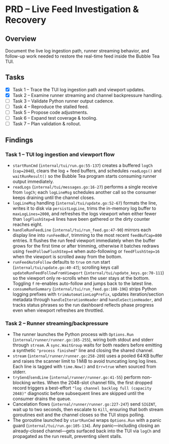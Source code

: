 # PRD – Live Feed Investigation & Recovery

## Overview
Document the live log ingestion path, runner streaming behavior, and follow-up work needed to restore the real-time feed inside the Bubble Tea TUI.

## Tasks

- [x] Task 1 – Trace the TUI log ingestion path and viewport updates.
- [x] Task 2 – Examine runner streaming and channel backpressure handling.
- [ ] Task 3 – Validate Python runner output cadence.
- [ ] Task 4 – Reproduce the stalled feed.
- [ ] Task 5 – Propose code adjustments.
- [ ] Task 6 – Expand test coverage & tooling.
- [ ] Task 7 – Plan validation & rollout.

## Findings

### Task 1 – TUI log ingestion and viewport flow
- `startRunCmd` (`internal/tui/run.go:55-137`) creates a buffered `logCh` (`cap=2048`), clears the log + feed buffers, and schedules `readLogs()` and `waitRunResult()` so the Bubble Tea program starts consuming runner output immediately.
- `readLogs` (`internal/tui/messages.go:16-27`) performs a single receive from `logCh`; each `logLineMsg` schedules another call so the consumer keeps draining until the channel closes.
- `logLineMsg` handling (`internal/tui/update.go:52-67`) formats the line, writes it to disk via `persistLogLine`, trims the in-memory log buffer to `maxLogLines=2000`, and refreshes the logs viewport when either fewer than `logFlushStep=8` lines have been gathered or the dirty counter reaches eight.
- `handleRunFeedLine` (`internal/tui/run_feed.go:47-90`) mirrors each display line into `runFeedBuf`, trimming to the most recent `feedBufCap=800` entries. It flushes the run feed viewport immediately when the buffer grows for the first time or after trimming, otherwise it batches redraws using `feedFollowFlushStep=4` when auto-following or `feedFlushStep=16` when the viewport is scrolled away from the bottom.
- `runFeedAutoFollow` defaults to `true` on run start (`internal/tui/update.go:40-47`); scrolling keys call `updateRunFeedFollowFromViewport` (`internal/tui/update_keys.go:70-111`) so the viewport only re-scrolls when the user stays at the bottom. Toggling `f` re-enables auto-follow and jumps back to the latest line.
- `consumeRunSummary` (`internal/tui/run_feed.go:108-196`) strips Python logging prefixes with `trimAutomationLogPrefix`, updates iteration/section metadata through `handleIterationHeader` and `handleSectionHeader`, and tracks status phrases so the run dashboard reflects phase progress even when viewport refreshes are throttled.

### Task 2 – Runner streaming/backpressure
- The runner launches the Python process with `Options.Run` (`internal/runner/runner.go:165-255`), wiring both stdout and stderr through `stream`. A `sync.WaitGroup` waits for both readers before emitting a synthetic `"process finished"` line and closing the shared channel.
- `stream` (`internal/runner/runner.go:258-289`) uses a pooled 64 KB buffer and raises the scanner limit to 1 MiB to avoid truncating long log lines. Each line is tagged with `time.Now()` and `Err=true` when sourced from stderr.
- `trySend`/`sendLine` (`internal/runner/runner.go:41-55`) perform non-blocking writes. When the 2048-slot channel fills, the first dropped record triggers a best-effort `"log channel backlog full (capacity 2048)"` diagnostic before subsequent lines are skipped until the consumer drains the queue.
- Cancelation flows (`internal/runner/runner.go:227-247`) send `SIGINT`, wait up to two seconds, then escalate to `Kill`, ensuring that both stream goroutines exit and the channel closes so the TUI stops polling.
- The goroutine launched by `startRunCmd` wraps `Options.Run` with a panic guard (`internal/tui/run.go:105-134`). Any panic—including closing an already-closed channel—gets surfaced back into the TUI via `logCh` and propagated as the run result, preventing silent stalls.
